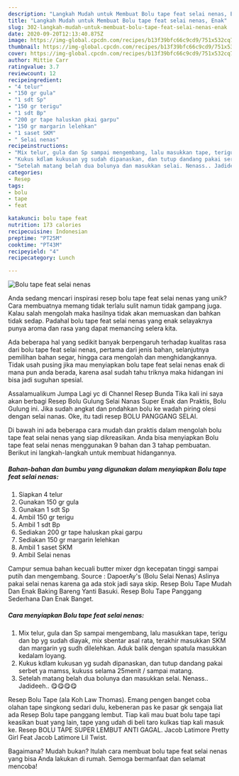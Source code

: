 ```yaml
---
description: "Langkah Mudah untuk Membuat Bolu tape feat selai nenas, Enak"
title: "Langkah Mudah untuk Membuat Bolu tape feat selai nenas, Enak"
slug: 302-langkah-mudah-untuk-membuat-bolu-tape-feat-selai-nenas-enak
date: 2020-09-20T12:13:40.875Z
image: https://img-global.cpcdn.com/recipes/b13f39bfc66c9cd9/751x532cq70/bolu-tape-feat-selai-nenas-foto-resep-utama.jpg
thumbnail: https://img-global.cpcdn.com/recipes/b13f39bfc66c9cd9/751x532cq70/bolu-tape-feat-selai-nenas-foto-resep-utama.jpg
cover: https://img-global.cpcdn.com/recipes/b13f39bfc66c9cd9/751x532cq70/bolu-tape-feat-selai-nenas-foto-resep-utama.jpg
author: Mittie Carr
ratingvalue: 3.7
reviewcount: 12
recipeingredient:
- "4 telur"
- "150 gr gula"
- "1 sdt Sp"
- "150 gr terigu"
- "1 sdt Bp"
- "200 gr tape haluskan pkai garpu"
- "150 gr margarin lelehkan"
- "1 saset SKM"
- " Selai nenas"
recipeinstructions:
- "Mix telur, gula dan Sp sampai mengembang, lalu masukkan tape, terigu dan bp yg sudah diayak, mix sbentar asal rata, terakhir masukkan SKM dan margarin yg sudh dilelehkan. Aduk balik dengan spatula masukkan kedalam loyang."
- "Kukus kdlam kukusan yg sudah dipanaskan, dan tutup dandang pakai serbet ya mamss, kukuss selama 25menit / sampai matang."
- "Setelah matang belah dua bolunya dan masukkan selai. Nenass.. Jadideeh.. 😋😋😋😋"
categories:
- Resep
tags:
- bolu
- tape
- feat

katakunci: bolu tape feat 
nutrition: 173 calories
recipecuisine: Indonesian
preptime: "PT25M"
cooktime: "PT43M"
recipeyield: "4"
recipecategory: Lunch

---
```



![Bolu tape feat selai nenas](https://img-global.cpcdn.com/recipes/b13f39bfc66c9cd9/751x532cq70/bolu-tape-feat-selai-nenas-foto-resep-utama.jpg)

Anda sedang mencari inspirasi resep bolu tape feat selai nenas yang unik? Cara membuatnya memang tidak terlalu sulit namun tidak gampang juga. Kalau salah mengolah maka hasilnya tidak akan memuaskan dan bahkan tidak sedap. Padahal bolu tape feat selai nenas yang enak selayaknya punya aroma dan rasa yang dapat memancing selera kita.

Ada beberapa hal yang sedikit banyak berpengaruh terhadap kualitas rasa dari bolu tape feat selai nenas, pertama dari jenis bahan, selanjutnya pemilihan bahan segar, hingga cara mengolah dan menghidangkannya. Tidak usah pusing jika mau menyiapkan bolu tape feat selai nenas enak di mana pun anda berada, karena asal sudah tahu triknya maka hidangan ini bisa jadi suguhan spesial.

Assalamualikum Jumpa Lagi yc di Channel Resep Bunda Tika kali ini saya akan berbagi Resep Bolu Gulung Selai Nanas Super Enak dan Praktis, Bolu Gulung ini. Jika sudah angkat dan pndahkan bolu ke wadah piring olesi dengan selai nanas. Oke, itu tadi resep BOLU PANGGANG SELAI.


Di bawah ini ada beberapa cara mudah dan praktis dalam mengolah bolu tape feat selai nenas yang siap dikreasikan. Anda bisa menyiapkan Bolu tape feat selai nenas menggunakan 9 bahan dan 3 tahap pembuatan. Berikut ini langkah-langkah untuk membuat hidangannya.

<!--inarticleads1-->

##### Bahan-bahan dan bumbu yang digunakan dalam menyiapkan Bolu tape feat selai nenas:

1. Siapkan 4 telur
1. Gunakan 150 gr gula
1. Gunakan 1 sdt Sp
1. Ambil 150 gr terigu
1. Ambil 1 sdt Bp
1. Sediakan 200 gr tape haluskan pkai garpu
1. Sediakan 150 gr margarin lelehkan
1. Ambil 1 saset SKM
1. Ambil  Selai nenas


Campur semua bahan kecuali butter mixer dgn kecepatan tinggi sampai putih dan mengembang. Source : DapoerAy&#39;s (Bolu Selai Nenas) Aslinya pakai selai nenas karena ga ada stok jadi saya skip. Resep Bolu Tape Mudah Dan Enak Baking Bareng Yanti Basuki. Resep Bolu Tape Panggang Sederhana Dan Enak Banget. 

<!--inarticleads2-->

##### Cara menyiapkan Bolu tape feat selai nenas:

1. Mix telur, gula dan Sp sampai mengembang, lalu masukkan tape, terigu dan bp yg sudah diayak, mix sbentar asal rata, terakhir masukkan SKM dan margarin yg sudh dilelehkan. Aduk balik dengan spatula masukkan kedalam loyang.
1. Kukus kdlam kukusan yg sudah dipanaskan, dan tutup dandang pakai serbet ya mamss, kukuss selama 25menit / sampai matang.
1. Setelah matang belah dua bolunya dan masukkan selai. Nenass.. Jadideeh.. 😋😋😋😋


Resep Bolu Tape (ala Koh Law Thomas). Emang pengen banget coba olahan tape singkong sedari dulu, kebeneran pas ke pasar gk sengaja liat ada Resep Bolu tape panggang lembut. Tiap kali mau buat bolu tape tapi keasikan buat yang lain, tape yang udah di beli taro kulkas tiap kali masuk ke. Resep BOLU TAPE SUPER LEMBUT ANTI GAGAL. Jacob Latimore Pretty Girl Feat Jacob Latimore Lil Twist. 

Bagaimana? Mudah bukan? Itulah cara membuat bolu tape feat selai nenas yang bisa Anda lakukan di rumah. Semoga bermanfaat dan selamat mencoba!
